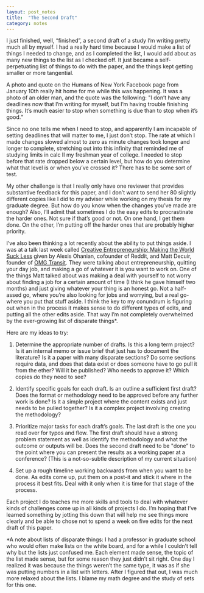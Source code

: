 ```yaml
---
layout: post_notes
title:  "The Second Draft"
category: notes
---
```


I just finished, well, “finished”, a second draft of a study I’m writing pretty much all by myself. I had a really hard time because I would make a list of things I needed to change, and as I completed the list, I would add about as many new things to the list as I checked off. It just became a self-perpetuating list of things to do with the paper, and the things kept getting smaller or more tangential.

A photo and quote on the Humans of New York Facebook page from January 10th really hit home for me while this was happening. It was a photo of an older man, and the quote was the following: "I don’t have any deadlines now that I’m writing for myself, but I’m having trouble finishing things. It’s much easier to stop when something is due than to stop when it’s good.“

Since no one tells me when I need to stop, and apparently I am incapable of setting deadlines that will matter to me, I just don’t stop. The rate at which I made changes slowed almost to zero as minute changes took longer and longer to complete, stretching out into this infinity that reminded me of studying limits in calc II my freshman year of college. I needed to stop before that rate dropped below a certain level, but how do you determine what that level is or when you’ve crossed it? There has to be some sort of test.

My other challenge is that I really only have one reviewer that provides substantive feedback for this paper, and I don’t want to send her 80 slightly different copies like I did to my adviser while working on my thesis for my graduate degree. But how do you know when the changes you’ve made are enough? Also, I’ll admit that sometimes I do the easy edits to procrastinate the harder ones. Not sure if that’s good or not. On one hand, I get them done. On the other, I’m putting off the harder ones that are probably higher priority.

I’ve also been thinking a lot recently about the ability to put things aside. I was at a talk last week called [Creative Entrepreneurship: Making the World Suck Less](http://www.walkerart.org/calendar/2014/creative-entrepreneurship-making-world-suck-l) given by Alexis Ohanian, cofounder of Reddit, and Matt Decuir, founder of [OMG Transit](http://omgtransit.com/). They were talking about entrepreneurship, quitting your day job, and making a go of whatever it is you want to work on. One of the things Matt talked about was making a deal with yourself to not worry about finding a job for a certain amount of time (I think he gave himself two months) and just giving whatever your thing is an honest go. Not a half-assed go, where you’re also looking for jobs and worrying, but a real go- where you put that stuff aside. I think the key to my conundrum is figuring out when in the process it makes sense to do different types of edits, and putting all the other edits aside. That way I’m not completely overwhelmed by the ever-growing list of disparate things*.

Here are my ideas to try:

1. Determine the appropriate number of drafts. Is this a long term project? Is it an internal memo or issue brief that just has to document the literature? Is it a paper with many disparate sections? Do some sections require data, and does that data exist or does someone have to go pull it from the ether? Will it be published? Who needs to approve it? Which copies do they need to see?

2. Identify specific goals for each draft. Is an outline a sufficient first draft? Does the format or methodology need to be approved before any further work is done? Is it a simple project where the content exists and just needs to be pulled together? Is it a complex project involving creating the methodology?

3. Prioritize major tasks for each draft’s goals. The last draft is the one you read over for typos and flow. The first draft should have a strong problem statement as well as identify the methodology and what the outcome or outputs will be. Does the second draft need to be "done” to the point where you can present the results as a working paper at a conference? (This is a not-so-subtle description of my current situation)

4. Set up a rough timeline working backwards from when you want to be done. As edits come up, put them on a post-it and stick it where in the process it best fits. Deal with it only when it is time for that stage of the process.

Each project I do teaches me more skills and tools to deal with whatever kinds of challenges come up in all kinds of projects I do. I’m hoping that I’ve learned something by jotting this down that will help me see things more clearly and be able to chose not to spend a week on five edits for the next draft of this paper.

*A note about lists of disparate things: I had a professor in graduate school who would often make lists on the white board, and for a while I couldn’t tell why but the lists just confused me. Each element made sense, the topic of the list made sense, but for some reason they just didn’t sit right. One day I realized it was because the things weren’t the same type, it was as if she was putting numbers in a list with letters. After I figured that out, I was much more relaxed about the lists. I blame my math degree and the study of sets for this one.

